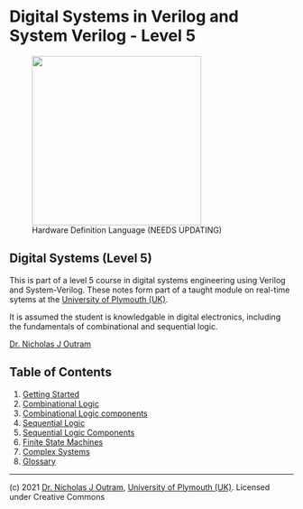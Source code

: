 # Digital Systems in Verilog and System Verilog - Level 5

<figure>
<img src="../../img/HDL.png" width="300px">
<figcaption>Hardware Definition Language (NEEDS UPDATING)</figcaption>
</figure>

## Digital Systems (Level 5)
This is part of a level 5 course in digital systems engineering using Verilog and System-Verilog. These notes form part of a taught module on real-time sytems at the [University of Plymouth (UK)](https://www.plymouth.ac.uk/schools/school-of-engineering-computing-and-mathematics/electronics-robotics).

It is assumed the student is knowledgable in digital electronics, including the fundamentals of combinational and sequential logic.

[Dr. Nicholas J Outram](https://www.plymouth.ac.uk/staff/nicholas-outram)

## Table of Contents

1. [Getting Started](../getting_started/README.md)
1. [Combinational Logic](./comb_logic.md)
1. [Combinational Logic components](./comb_logic_components.md)
1. [Sequential Logic](./seq_logic.md)
1. [Sequential Logic Components](./seq_logic_components.md)
1. [Finite State Machines](./fsm.md)
1. [Complex Systems](./complex_sys.md)
1. [Glossary](../glossary/README.md)

<hr>

(c) 2021 [Dr. Nicholas J Outram](https://www.plymouth.ac.uk/staff/nicholas-outram), [University of Plymouth (UK)](https://www.plymouth.ac.uk/schools/school-of-engineering-computing-and-mathematics/electronics-robotics). Licensed under Creative Commons

